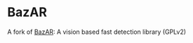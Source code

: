 # BazAR
A fork of [BazAR](https://www.epfl.ch/labs/cvlab/software/descriptors-and-keypoints/bazar/): A vision based fast detection library (GPLv2)
